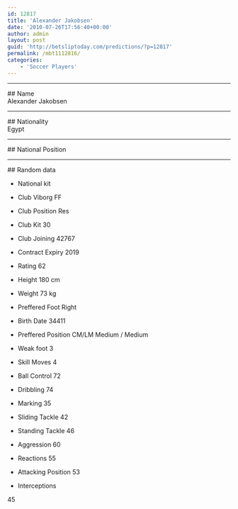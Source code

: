 ```yaml
---
id: 12817
title: 'Alexander Jakobsen'
date: '2010-07-26T17:56:40+00:00'
author: admin
layout: post
guid: 'http://betsliptoday.com/predictions/?p=12817'
permalink: /mbt1112816/
categories:
    - 'Soccer Players'
---
```


- - - - - -

\## Name  
 Alexander Jakobsen

- - - - - -

\## Nationality  
 Egypt

- - - - - -

\## National Position

- - - - - -

\## Random data

- National kit
- Club
 Viborg FF

- Club Position
 Res

- Club Kit
 30

- Club Joining
 42767

- Contract Expiry
 2019

- Rating
 62

- Height
 180 cm

- Weight
 73 kg

- Preffered Foot
 Right

- Birth Date
 34411

- Preffered Position
 CM/LM Medium / Medium

- Weak foot
 3

- Skill Moves
 4

- Ball Control
 72

- Dribbling
 74

- Marking
 35

- Sliding Tackle
 42

- Standing Tackle
 46

- Aggression
 60

- Reactions
 55

- Attacking Position
 53

- Interceptions

 45